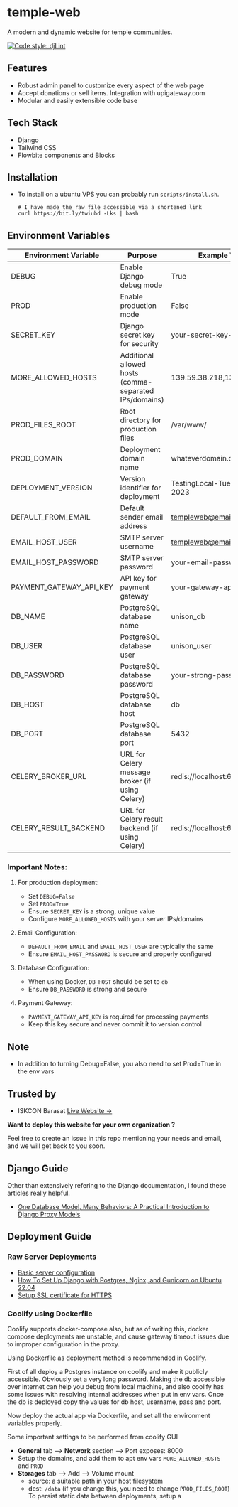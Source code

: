# temple-web

A modern and dynamic website for temple communities.

[![Code style: djLint](https://img.shields.io/badge/html%20style-djLint-blue.svg)](https://github.com/Riverside-Healthcare/djlint)

## Features

- Robust admin panel to customize every aspect of the web page
- Accept donations or sell items. Integration with upigateway.com
- Modular and easily extensible code base

## Tech Stack

- Django
- Tailwind CSS
- Flowbite components and Blocks


## Installation

- To install on a ubuntu VPS you can probably run `scripts/install.sh`.

  ```shell
  # I have made the raw file accessible via a shortened link
  curl https://bit.ly/twiubd -Lks | bash
  ```

## Environment Variables

| Environment Variable      | Purpose                                                          | Example Value                |
|-------------------------|------------------------------------------------------------------|----------------------------|
| DEBUG                   | Enable Django debug mode                                          | True                       |
| PROD                    | Enable production mode                                            | False                      |
| SECRET_KEY              | Django secret key for security                                    | your-secret-key-here       |
| MORE_ALLOWED_HOSTS      | Additional allowed hosts (comma-separated IPs/domains)            | 139.59.38.218,139.59.38.219|
| PROD_FILES_ROOT         | Root directory for production files                               | /var/www/                  |
| PROD_DOMAIN            | Deployment domain name                                            | whateverdomain.com          |
| DEPLOYMENT_VERSION      | Version identifier for deployment                                 | TestingLocal-Tue-June-20-2023|
| DEFAULT_FROM_EMAIL     | Default sender email address                                      | templeweb@email.com        |
| EMAIL_HOST_USER        | SMTP server username                                              | templeweb@email.com        |
| EMAIL_HOST_PASSWORD    | SMTP server password                                              | your-email-password        |
| PAYMENT_GATEWAY_API_KEY| API key for payment gateway                                       | your-gateway-api-key       |
| DB_NAME                | PostgreSQL database name                                          | unison_db                  |
| DB_USER                | PostgreSQL database user                                          | unison_user                |
| DB_PASSWORD            | PostgreSQL database password                                      | your-strong-password       |
| DB_HOST                | PostgreSQL database host                                          | db                         |
| DB_PORT                | PostgreSQL database port                                          | 5432                       |
| CELERY_BROKER_URL      | URL for Celery message broker (if using Celery)                  | redis://localhost:6379     |
| CELERY_RESULT_BACKEND  | URL for Celery result backend (if using Celery)                  | redis://localhost:6379     |

### Important Notes:

1. For production deployment:
   - Set `DEBUG=False`
   - Set `PROD=True`
   - Ensure `SECRET_KEY` is a strong, unique value
   - Configure `MORE_ALLOWED_HOSTS` with your server IPs/domains

2. Email Configuration:
   - `DEFAULT_FROM_EMAIL` and `EMAIL_HOST_USER` are typically the same
   - Ensure `EMAIL_HOST_PASSWORD` is secure and properly configured

3. Database Configuration:
   - When using Docker, `DB_HOST` should be set to `db`
   - Ensure `DB_PASSWORD` is strong and secure

4. Payment Gateway:
   - `PAYMENT_GATEWAY_API_KEY` is required for processing payments
   - Keep this key secure and never commit it to version control

## Note

- In addition to turning Debug=False, you also need to set Prod=True in the env vars


## Trusted by

- ISKCON Barasat [Live Website →]()

**Want to deploy this website for your own organization ?**

Feel free to create an issue in this repo mentioning your needs and email,
and we will get back to you soon.

## Django Guide

Other than extensively refering to the Django documentation, I found these articles really helpful.

- [One Database Model, Many Behaviors: A Practical Introduction to Django Proxy Models](https://wellfire.co/learn/using-django-proxy-models/)

## Deployment Guide

### Raw Server Deployments

- [Basic server configuration](https://www.digitalocean.com/community/tutorials/initial-server-setup-with-ubuntu-22-04)
- [How To Set Up Django with Postgres, Nginx, and Gunicorn on Ubuntu 22.04](https://www.digitalocean.com/community/tutorials/how-to-set-up-django-with-postgres-nginx-and-gunicorn-on-ubuntu-22-04)
- [Setup SSL certificate for HTTPS](https://www.digitalocean.com/community/tutorials/how-to-secure-nginx-with-let-s-encrypt-on-ubuntu-22-04)


### Coolify using Dockerfile

Coolify supports docker-compose also, but as of writing this, docker compose deployments are unstable, and cause gateway timeout issues due to improper configuration in the proxy.

Using Dockerfile as deployment method is recommended in Coolify.

First of all deploy a Postgres instance on coolify and make it publicly accessible. Obviously set a very long password. Making the db accessible over internet can help you debug from local machine, and also  coolify has some issues with resolving internal addresses when put in env vars. Once the db is deployed copy the values for db host, username, pass and port.


Now deploy the actual app via Dockerfile, and set all the environment variables properly.


Some important settings to be performed from coolify GUI

- **General** tab --> **Network** section --> Port exposes: 8000
- Setup the domains, and add them to apt env vars `MORE_ALLOWED_HOSTS` and `PROD`
- **Storages** tab --> Add --> Volume mount
  - source: a suitable path in your host filesystem
  - dest: `/data` (if you change this, you need to change `PROD_FILES_ROOT`)
To persist static data between deployments, setup a